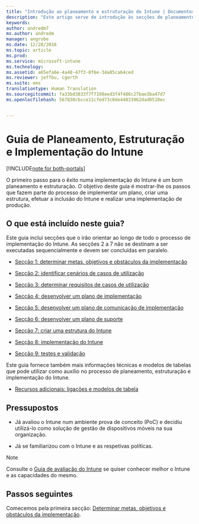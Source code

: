 ```yaml
---
title: "Introdução ao planeamento e estruturação do Intune | Documentos da Microsoft"
description: "Este artigo serve de introdução às secções de planeamento, estruturação e implementação do Intune. É também uma introdução aos anexos, que contêm recursos adicionais para suportar o planeamento, estruturação e implementação do Intune."
keywords: 
author: andredm7
ms.author: andredm
manager: angrobe
ms.date: 12/28/2016
ms.topic: article
ms.prod: 
ms.service: microsoft-intune
ms.technology: 
ms.assetid: a65efa6e-4a48-47f3-8f6e-34a85ca64ced
ms.reviewer: jeffbu, cgerth
ms.suite: ems
translationtype: Human Translation
ms.sourcegitcommit: fa33bd3833f7f7198eed3f4f486c27bae3ba47d7
ms.openlocfilehash: 567830cbcce11cfed73c0de44033962dad0510ec


---
```


# <a name="intune-deployment-planning-design-and-implementation-guide"></a>Guia de Planeamento, Estruturação e Implementação do Intune

[!INCLUDE[note for both-portals](../includes/note-for-both-portals.md)]

O primeiro passo para o êxito numa implementação do Intune é um bom planeamento e estruturação. O objetivo deste guia é mostrar-lhe os passos que fazem parte do processo de implementar um plano, criar uma estrutura, efetuar a inclusão do Intune e realizar uma implementação de produção.

## <a name="whats-included-in-this-guide"></a>O que está incluído neste guia?

Este guia inclui secções que o irão orientar ao longo de todo o processo de implementação do Intune. As secções 2 a 7 não se destinam a ser executadas sequencialmente e devem ser concluídas em paralelo.

-   [Secção 1: determinar metas, objetivos e obstáculos da implementação](section-1-determine-deployment-goals-objectives-challenges.md)

-   [Secção 2: identificar cenários de casos de utilização](section-2-identify-use-case-scenarios.md)

-   [Secção 3: determinar requisitos de casos de utilização](section-3-determine-use-case-requirements.md)

-   [Secção 4: desenvolver um plano de implementação](section-4-develop-a-rollout-plan.md)

-   [Secção 5: desenvolver um plano de comunicação de implementação](section-5-develop-a-rollout-communication-plan.md)

-   [Secção 6: desenvolver um plano de suporte](section-6-develop-a-support-plan.md)

-   [Secção 7: criar uma estrutura do Intune](section-7-create-an-intune-design.md)

-   [Secção 8: implementação do Intune](section-8-onboarding-process.md)

-   [Secção 9: testes e validação](section-9-test-and-validation.md)

Este guia fornece também mais informações técnicas e modelos de tabelas que pode utilizar como auxílio no processo de planeamento, estruturação e implementação do Intune.

-   [Recursos adicionais: ligações e modelos de tabela](additional-resources.md)

## <a name="assumptions"></a>Pressupostos

-   Já avaliou o Intune num ambiente prova de conceito (PoC) e decidiu utilizá-lo como solução de gestão de dispositivos móveis na sua organização.

-   Já se familiarizou com o Intune e as respetivas políticas.

>[!NOTE]
> Consulte o [Guia de avaliação do Intune](https://docs.microsoft.com/intune/understand-explore/sign-up-for-30-day-trial-microsoft-intune) se quiser conhecer melhor o Intune e as capacidades do mesmo.

## <a name="next-steps"></a>Passos seguintes

Comecemos pela primeira secção: [Determinar metas, objetivos e obstáculos da implementação](section-1-determine-deployment-goals-objectives-challenges.md).



<!--HONumber=Dec16_HO5-->


